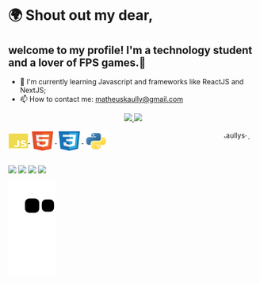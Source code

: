 # 🌍 Shout out my dear, 
## welcome to my profile! I'm a technology student and a lover of FPS games.👋
- 🌱 I'm currently learning Javascript and frameworks like ReactJS and NextJS;
- 📫 How to contact me: matheuskaully@gmail.com
<div align="center">
  <a href="https://github.com/matheus">
  <img height="180em" src="https://github-readme-stats.vercel.app/api?username=matheuskaully&show_icons=true&theme=material-palenight&include_all_commits=true&count_private=true"/>
  <img height="180em" src="https://github-readme-stats.vercel.app/api/top-langs/?username=matheuskaully&layout=compact&langs_count=7&theme=material-palenight"/>
</div>
<div style="display: inline_block"><br>
  <img align="center" alt="Rafa-Js" height="30" width="40" src="https://raw.githubusercontent.com/devicons/devicon/master/icons/javascript/javascript-plain.svg">
  <!-- <img align="center" alt="Rafa-Ts" height="30" width="40" src="https://raw.githubusercontent.com/devicons/devicon/master/icons/typescript/typescript-plain.svg"> -->
  <!-- <img align="center" alt="Rafa-React" height="30" width="40" src="https://raw.githubusercontent.com/devicons/devicon/master/icons/react/react-original.svg"> -->
  <img align="center" alt="Kaullys-HTML" height="40" width="50" src="https://raw.githubusercontent.com/devicons/devicon/master/icons/html5/html5-original.svg">
  <img align="center" alt="Kaullys-CSS" height="40" width="50" src="https://raw.githubusercontent.com/devicons/devicon/master/icons/css3/css3-original.svg">
  <img align="center" alt="Kaullys-Python" height="40" width="50" src="https://raw.githubusercontent.com/devicons/devicon/master/icons/python/python-original.svg">

  <img align="right" alt="Kaullys-pic" height="150" style="border-radius:50%" src="https://cdn.discordapp.com/attachments/1020400583707983952/1020400970024366160/AREmoji_20220916_152156_27435.png?width=676&height=676">
</div>
  
  ##
 
<div> 
  <a href="https://www.youtube.com/kaullygamer" target="_blank"><img src="https://img.shields.io/badge/YouTube-FF0000?style=for-the-badge&logo=youtube&logoColor=white" target="_blank"></a>
  <a href="https://instagram.com/matheuskaully" target="_blank"><img src="https://img.shields.io/badge/-Instagram-%23E4405F?style=for-the-badge&logo=instagram&logoColor=white" target="_blank"></a>
  <a href = "mailto:matheuskaully@gmail.com"><img src="https://img.shields.io/badge/-Gmail-%23333?style=for-the-badge&logo=gmail&logoColor=white" target="_blank"></a>
  <a href="https://www.linkedin.com/in/matheuskaully" target="_blank"><img src="https://img.shields.io/badge/-LinkedIn-%230077B5?style=for-the-badge&logo=linkedin&logoColor=white" target="_blank"></a> 
 
  ![Snake animation](https://github.com/matheuskaully/matheuskaully/blob/output/github-contribution-grid-snake.svg)
 
</div>
